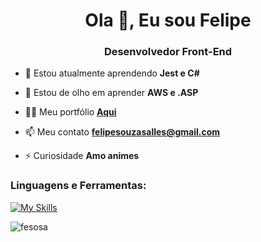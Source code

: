 <h1 align="center">Ola 👋, Eu sou Felipe</h1>
<h3 align="center">Desenvolvedor Front-End</h3>

- 🌱 Estou atualmente aprendendo **Jest e C#**

- 👀 Estou de olho em aprender **AWS e .ASP**

- 👨‍💻 Meu portfólio **<a href="https://portfolio-fb.vercel.app" target="_blank">Aqui</a>**

- 📫 Meu contato **felipesouzasalles@gmail.com**

- ⚡ Curiosidade **Amo animes**

<h3 align="left">Linguagens e Ferramentas:</h3>

[![My Skills](https://skillicons.dev/icons?i=react,next,ts,js,html,css,tailwind,sass,nodejs,firebase,kotlin,py,ps,pr,ae,excel&perline=6)](https://skillicons.dev)

<p><img align="center" src="https://github-readme-stats-sigma-five.vercel.app/api/top-langs?username=fesosa&show_icons=true&theme=dracula&locale=en&layout=compact" alt="fesosa" /></p>



